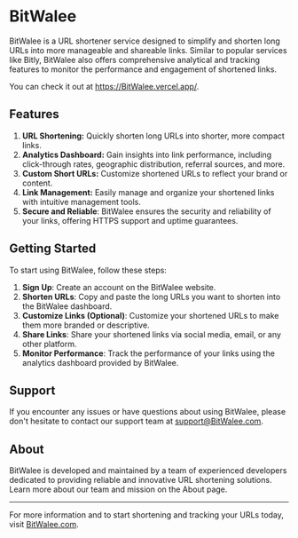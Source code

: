 
# BitWalee


BitWalee is a URL shortener service designed to simplify and shorten long URLs into more manageable and shareable links. Similar to popular services like Bitly, BitWalee also offers comprehensive analytical and tracking features to monitor the performance and engagement of shortened links.

You can check it out at https://BitWalee.vercel.app/.

## Features

1. **URL Shortening:** Quickly shorten long URLs into shorter, more compact links.
2. **Analytics Dashboard:** Gain insights into link performance, including click-through rates, geographic distribution, referral sources, and more.
3. **Custom Short URLs:** Customize shortened URLs to reflect your brand or content.
4. **Link Management:** Easily manage and organize your shortened links with intuitive management tools.
5. **Secure and Reliable**: BitWalee ensures the security and reliability of your links, offering HTTPS support and uptime guarantees.


## Getting Started

To start using BitWalee, follow these steps:

1.  **Sign Up**: Create an account on the BitWalee website.
2.  **Shorten URLs**: Copy and paste the long URLs you want to shorten into the BitWalee dashboard.
3.  **Customize Links (Optional)**: Customize your shortened URLs to make them more branded or descriptive.
4.  **Share Links**: Share your shortened links via social media, email, or any other platform.
5.  **Monitor Performance**: Track the performance of your links using the analytics dashboard provided by BitWalee.


## Support

If you encounter any issues or have questions about using BitWalee, please don't hesitate to contact our support team at support@BitWalee.com.

## About

BitWalee is developed and maintained by a team of experienced developers dedicated to providing reliable and innovative URL shortening solutions. Learn more about our team and mission on the About page.

----------

For more information and to start shortening and tracking your URLs today, visit [BitWalee.com](https://BitWalee.vercel.app/).
